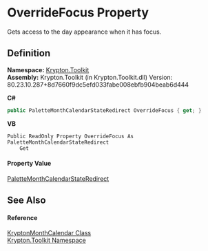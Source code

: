 # OverrideFocus Property


Gets access to the day appearance when it has focus.



## Definition
**Namespace:** <a href="79d2eac2-21f4-54ff-7552-b20c33c30600.md">Krypton.Toolkit</a>  
**Assembly:** Krypton.Toolkit (in Krypton.Toolkit.dll) Version: 80.23.10.287+8d7660f9dc5efd033fabe008ebfb904beab6d444

**C#**
``` C#
public PaletteMonthCalendarStateRedirect OverrideFocus { get; }
```
**VB**
``` VB
Public ReadOnly Property OverrideFocus As PaletteMonthCalendarStateRedirect
	Get
```



#### Property Value
<a href="635f8ba1-7a6b-41e3-cb6d-17299d73b62d.md">PaletteMonthCalendarStateRedirect</a>

## See Also


#### Reference
<a href="711fb444-3718-c7af-7199-fab3f2ee7024.md">KryptonMonthCalendar Class</a>  
<a href="79d2eac2-21f4-54ff-7552-b20c33c30600.md">Krypton.Toolkit Namespace</a>  

